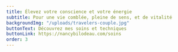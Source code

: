 ```yaml
---
title: Élevez votre conscience et votre énergie
subtitle: Pour une vie comblée, pleine de sens, et de vitalité
backgroundImg: "/uploads/travelers-couple.jpg"
buttonText: Découvrez mes soins et techniques
buttonLink: https://nancybilodeau.com/soins
order: 3
---
```

